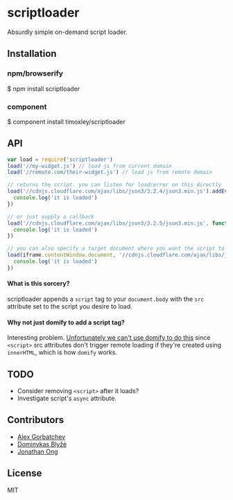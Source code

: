 # scriptloader

  Absurdly simple on-demand script loader.

## Installation

### npm/browserify

  $ npm install scriptloader

### component

  $ component install timoxley/scriptloader

## API

```js
var load = require('scriptloader')
load('//my-widget.js') // load js from current domain
load('//remote.com/their-widget.js') // load js from remote domain

// returns the script. you can listen for load/error on this directly
load('//cdnjs.cloudflare.com/ajax/libs/json3/3.2.4/json3.min.js').addEventListener('load', function() {
  console.log('it is loaded')
})

// or just supply a callback
load('//cdnjs.cloudflare.com/ajax/libs/json3/3.2.5/json3.min.js', function(err, script) {
  console.log('it is loaded')
})

// you can also specify a target document where you want the script to be loaded
load(iframe.contentWindow.document, '//cdnjs.cloudflare.com/ajax/libs/json3/3.2.5/json3.min.js', function(err, script) {
  console.log('it is loaded')
})
```

#### What is this sorcery?

scriptloader appends a `script` tag to your `document.body` with the `src`
attribute set to the script you desire to load.

#### Why not just domify to add a script tag?

Interesting problem. [Unfortunately we can't use domify to do this](https://github.com/component/domify/issues/14)
since `<script>` src attributes don't trigger remote loading
if they're created using `innerHTML`, which is how `domify` works.

## TODO

* Consider removing `<script>` after it loads?
* Investigate script's `async` attribute.

## Contributors

* [Alex Gorbatchev](http://github.com/alexgorbatchev)
* [Dominykas Blyžė](http://github.com/dymonaz)
* [Jonathan Ong](http://github.com/jonathanong)

## License

  MIT
